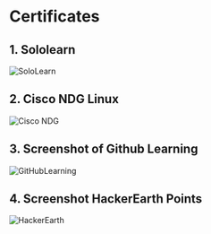 # Certificates
## 1. Sololearn
![SoloLearn](https://github.com/ShamaTorgal/M1_calendar_UTIL/blob/main/0_Certificates/1_sololearn_cert-1089-24871283.jpg)

## 2. Cisco NDG Linux
![Cisco NDG](https://github.com/ShamaTorgal/M1_calendar_UTIL/blob/main/0_Certificates/2_Cisco%20NDG.png) 

## 3. Screenshot of Github Learning
![GitHubLearning](https://github.com/ShamaTorgal/M1_calendar_UTIL/blob/main/0_Certificates/3_GitHub%20Learning.png)

## 4. Screenshot HackerEarth Points
![HackerEarth](https://github.com/ShamaTorgal/M1_calendar_UTIL/blob/main/0_Certificates/4_HackerEarth.png)
